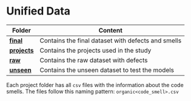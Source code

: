 # Unified Data

| Folder                    | Content                                            |
| ------------------------- | -------------------------------------------------- |
| [**final**](final/)       | Contains the final dataset with defects and smells |
| [**projects**](projects/) | Contains the projects used in the study            |
| [**raw**](raw/)           | Contains the raw dataset with defects              |
| [**unseen**](unseen/)     | Contains the unseen dataset to test the models     |

Each project folder has all `csv` files with the information about the code smells. The files follow this naming pattern: `organic<code_smell>.csv`
